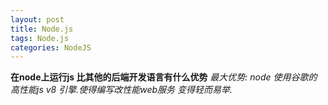 ```yaml
---
layout: post
title: Node.js
tags: Node.js
categories: NodeJS
---
```



**在node上运行js 比其他的后端开发语言有什么优势**
*最大优势: node 使用谷歌的高性能js v8 引擎.使得编写改性能web服务 变得轻而易举.*
